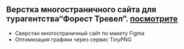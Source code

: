 ## Верстка многостраничного сайта для турагентства“Форест Тревел”. [посмотрите](https://marina21081995.github.io/forest-travel/index.html)
- Сверстан многостраничный сайт по макету Figma
-  Оптимизация графики через сервис TinyPNG
